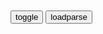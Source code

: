 ```note
```

<table id="tbc" style="white-space:pre-wrap">
</table>
<button onclick="toggleb()">toggle</button>
<button onclick="loadparse()">loadparse</button>
<br>
<!-- 🌸<br>🍅-　-🍑<hr>🍀 --> <textarea rows="30" cols="100" style="display: none" id="tar">

韩g明年1月起最低月薪约为10800元rm币
https://baijiahao.baidu.com/s?id=1707209268522052479&wfr=spider&for=pc

学生连喝11瓶奶涉事校长被约谈，校内超市都是关系户被垄断了？_腾讯新闻
https://new.qq.com/rain/a/20210916V05JMQ00

2021/9/16下午1:29:07

zgg企的私有化，为什么比西方更恶劣更可怕
https://www.bilibili.com/video/BV1864y197Hq

没有g企就没有zg
https://i2.hdslb.com/bfs/archive/6bc6c633cd7e0930874d1aac9a6b968f815c6b1e.jpg

为什么我们要反垄断？为了让普通人活下去！a里巴巴182亿背后的逻辑了解一下？
https://www.bilibili.com/video/BV1J84y1F7ih

k乐同学呀呀
　学校就一个小卖铺，没有竞争，他就坐地起价 所有东西都比学校外面贵了两到三块 一瓶农夫都要三块钱 一瓶饮料一般都是4.5 我们说他他还不耐烦说你可以不买 让走读的帮忙捎他还会打压 这算垄断么？

　rthur-Huword　学校老垄断了，校长一个个吃的满脑肥肠。食堂和小卖部摊位直接公开拍卖，钱进了谁的腰包？很多学校到了饭点走读生都不让出去，要求你必须在食堂吃饭或买小卖部的泡面，真的需要整治了

z花家的亲啊
　其实拿韩g举例子更好，毕竟韩g已经到了财阀一手遮天的地步，三星集团已经渗透到了医疗、教育、科学、军事、z治等方方面面，财阀把控着gj命脉，垄断了gj的个个领域，甚至于成为zf的幕后推手

　udas2018
　当一个人拥有过人的智慧，坚韧的意志，灵敏的嗅觉，站在时代的风口上，却没有基本的良心，那是多可怕的事情

垄断导致m亡
https://i1.hdslb.com/bfs/archive/6cc89f4c1342a0d340d09daaf9e9d28638d590d9.jpg

rm币升值后，美g开始全面恶性通胀，白宫终于坐不住了
https://www.bilibili.com/video/BV1KM4y1u7iA

弹幕：伤敌一千，自损一万二

　号Tree
　树快倒的时候，愚蠢的人在计算每天倾斜1毫米，需要10年才会倒。殊不知只需要一阵风！

x空焰火　他要是体面，你就让他体面，他要是不体面，你就帮他体面。

z点世界线
　据查证:一个美g人说

y戟方天画　据说，听说，有人说，举证利器！不过，我指的是小学作文

t果芋圆
　百分之4叫恶性通胀，价格翻倍叫平稳有序

y波纹
　这种视频点赞的只有一种人——“不需要自己养活自己的

c天的Lei
　虽然这话我爱听。但是具体真实性我反而没有多少相信。最主要的就是那句，据一个美国人说。那个时候我感觉这里头水分应该很大。你要是说是新闻报道的话，那我说不定还能信。

　LAZE-Z　这年头，新闻都不一定是真的

　oiher
劳资居然在B站看类似新闻联播的节目财富密码：吹牛逼 黑g外

t空划痕　不要拿灯塔跟我大秦比，它配吗

　TBum
　流量密码罢了

t止生长的韭菜　外面有狼？

　rHanBing
　视频不严谨，不能让人信服。比如说所谓的“查证”，指的是“一个美g人说

h天气真好
　直接拉黑。干啥啥不行，忽悠第一名。

z赤红妖刀村雨
　别人的事往死里说，自己的事死也不说

q尽缘
　说了几十年美g要不行了

　ashiwagi玲奈
　美g水深火热 日本m不聊生 欧洲崩溃在即

　oodle_L
　请问有没人统计过，我们每天赢几次？

a徽90后小伙
　150步笑100步

q_始_皇
　有句很冷血的话，一直憋在心里……
这次的新冠y情对我g的好处太大了。

s大可
　见过五十步笑百步的，没见过百步笑五十步的

　ightfox0918
　看到隔壁都揭不开锅，我居然笑着啃起了树皮

y子蝶碟　世界第一没那么傻，美元输出全世界，那京巴布韦只输出一个g，概念不一样

l见不平绕着点走
　讲个笑话：rm币升值。这不是笑话，是童话，rm币永远在升值，购买力每年下降20%，呵呵这种新闻偏偏不在zg生活的非洲兄弟也就罢了，反正他们的钱都是咱送的

l木子的风
　白宫坐不住了，表态不支持td，yh直接放水，细品好吧，到底是谁买单？

d布丁很努力
　本来以为y情是老天对zg的嫉妒，才发现原来新冠是老天给zg的机会

让子弹飞》经典语录
https://baijiahao.baidu.com/s?id=1706669200201049101&wfr=spider&for=pc

5. 酒要一口一口地喝，路要一步一步地走——步子迈大了，容易扯着蛋！

6. 　
　简直就是土匪，土匪都不如！还说让人百x念你们的好！就是一句话，恶心！

11. 　
　我从来不仗势欺人，我喜欢被动！

19. 他要是体面，你就让他体面；他要是不体面，你就帮他体面。

20. 得先让豪绅出钱，带着百x捐钱。钱到手后，豪绅的钱如数奉还，百x的钱，三七分账。

22. 不要急，要有耐心，让子弹飞一会儿。

25. 百x成穷鬼了，没油水可榨啦！老子从来就没想刮穷鬼的钱。不刮穷鬼的钱你收谁的呀？谁有钱挣谁的。

别出院子，外面有狼....(黑白先生
https://ishare.ifeng.com/c/s/7jNTjdjuYL3

外面有狼,饿狼亡我之心不死是什么意思？
https://zhidao.baidu.com/question/1053493295598683979.html

财富密码：我爱zg
https://zhuanlan.zhihu.com/p/142682739

</textarea> <!-- 🍀<br>🍑-　-🍅<hr>🌸 -->

```tip
```

<script src="https://cdn.jsdelivr.net/npm/jquery@3.5.1/dist/jquery.min.js"></script>

<link rel="stylesheet" href="https://cdn.jsdelivr.net/gh/fancyapps/fancybox@3.5.7/dist/jquery.fancybox.min.css" />
<script src="https://cdn.jsdelivr.net/gh/fancyapps/fancybox@3.5.7/dist/jquery.fancybox.min.js"></script>

<script type="text/javascript">

var __urlRegex = /(\b(https?|ftp|file):\/\/[-A-Z0-9+&@#\/%?=~_|!:,.;]*[-A-Z0-9+&@#\/%=~_|])/ig;
var __imgRegex = /\.(?:jpe?g|gif|png)$/i;

loadparse();

function parseURL($string){

    var exp = __urlRegex;
    return $string.replace(exp,function(match){
            __imgRegex.lastIndex=0;
            if(__imgRegex.test(match)){
                return '<a data-fancybox="gallery" href="' + match.replace("/p=700", "")
                 + '"><img src="' + match.replace("/p=700", "/p=160x200")+'" width="64"></a>';
            }
            else{
                return '<a href="' + match + '" target="_blank">' + match + '</a>';
            }
        }
    );
}

function loadparse() {
  tbc.innerHTML = parseURL(tar.value);
}

function toggleb() {
  var x = document.getElementById("tar");
  if (x.style.display === "none") {
    x.style.display = "";
  } else {
    x.style.display = "none";
  }
}

</script>
